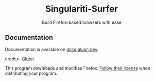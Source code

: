 <div align="center">

# Singulariti-Surfer

Build Firefox-based browsers with ease

</div>

## Documentation

Documentation is available on [docs.gluon.dev](https://docs.gluon.dev).

credits- [Gluon](gulon.dev)

This program downloads and modifies Firefox. [Follow their license](https://hg.mozilla.org/mozilla-central/file/tip/LICENSE) when distributing your program.
